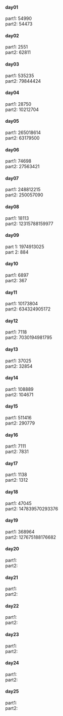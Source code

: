 #### day01
part1: 54990    
part2: 54473    
#### day02
part1: 2551     
part2: 62811    
#### day03
part1: 535235     
part2: 79844424    
#### day04
part1: 28750     
part2: 10212704     
#### day05
part1: 265018614     
part2: 63179500    
#### day06
part1: 74698      
part2: 27563421    
#### day07
part1: 248812215     
part2: 250057090    
#### day08
part1: 18113     
part2: 12315788159977     
#### day09
part 1: 1974913025    
part 2: 884     
#### day10
part1: 6897     
part2: 367                
#### day11
part1: 10173804     
part2: 634324905172         
#### day12
part1: 7118     
part2: 7030194981795     
#### day13
part1: 37025            
part2: 32854    
#### day14
part1: 108889     
part2: 104671    
#### day15
part1: 511416     
part2: 290779    
#### day16
part1: 7111     
part2: 7831    
#### day17
part1: 1138     
part2: 1312    
#### day18
part1: 47045     
part2: 147839570293376    
#### day19
part1: 368964     
part2: 127675188176682    
#### day20
part1:      
part2:     
#### day21
part1:      
part2:     
#### day22
part1:      
part2:     
#### day23
part1:      
part2:     
#### day24
part1:      
part2:     
#### day25
part1:      
part2:     
